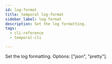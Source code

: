 ```yaml
---
id: log-format
title: temporal log-format
sidebar_label: log-format
description: Set the log formatting.
tags:
  - cli-reference
  - temporal-cli

---
```


Set the log formatting.
Options: ["json", "pretty"].
